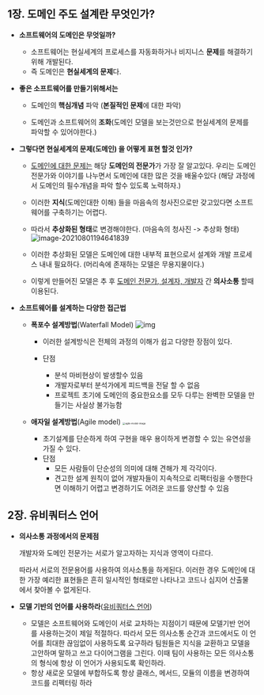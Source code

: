 ## 1장. 도메인 주도 설계란 무엇인가? 

- **소프트웨어의 도메인은 무엇일까?**
  - 소프트웨어는 현실세계의 프로세스를 자동화하거나 비지니스 **문제**를 해결하기 위해 개발된다.
  - 즉 도메인은 **현실세계의 문제**다.

- **좋은 소프트웨어를 만들기위해서는** 

  - 도메인의 **핵심개념** 파악 (**본질적인 문제**에 대한 파악)

  - 도메인과 소프트웨어의 **조화**(도메인 모델을 보는것만으로 현실세계의 문제를 파악할 수 있어야한다.)

- **그렇다면 현실세계의 문제(도메인) 을 어떻게 표현 할것 인가?**

  - <u>도메인에 대한 문제는</u> 해당 **도메인의 전문가**가 가장 잘 알고있다. 우리는 도메인 전문가와 이야기를 나누면서 도메인에 대한 많은 것을 배울수있다
    (해당 과정에서 도메인의 필수개념을 파악 할수 있도록 노력하자.)
  - 이러한 **지식**(도메인대한 이해) 들을 마음속의 청사진으로만 갖고있다면 소프트웨어를 구축하기는 어렵다.
  - 따라서 **추상화된 형태**로 변경해야한다. (마음속의 청사진 -> 추상화 형태)
    ![image-20210801194641839](https://tva1.sinaimg.cn/large/008i3skNgy1gt1hbfoe9jj60j507dq3202.jpg)

  - 이러한 추상화된 모델은 도메인에 대한 내부적 표현으로서 설계와 개발 프로세스 내내 필요하다.
    (머리속에 존재하는 모델은 무용지물이다.)

  - 이렇게 만들어진 모델은 추 후 <u>도메인 전문가, 설계자, 개발자</u> 간 **의사소통** 할때 이용된다. 

    

- **소프트웨어를 설계하는 다양한 접근법**

  - **폭포수 설계방법**(Waterfall Model)
    ![img](https://upload.wikimedia.org/wikipedia/commons/thumb/e/e2/Waterfall_model.svg/350px-Waterfall_model.svg.png)

    - 이러한 설계방식은 전체의 과정의 이해가 쉽고 다양한 장점이 있다.

    - 단점

      - 분석 마비현상이 발생할수 있음
      - 개발자로부터 분석가에게 피드백을 전달 할 수 없음
      - 프로젝트 초기에 도메인의 중요한요소를 모두 다루는 완벽한 모델을 만들기는 사실상 불가능함

      

  - **애자일 설계방법**(Agile model)
    <img src="https://producttribe.com/uploads/2018/01/Img-1-2x-1.png" alt="agile-model-image" style="zoom:33%;" />

    - 초기설계를 단순하게 하여 구현을 매우 용이하게 변경할 수 있는 유연성을 가질 수 있다.
    - 단점
      - 모든 사람들이 단순성의 의미에 대해 견해가 제 각각이다.
      - 견고한 설계 원칙이 없어 개발자들이 지속적으로 리팩터링을 수행한다면 이해하기 어렵고 변경하기도 어려운 코드를 양산할 수 있음



## 2장. 유비쿼터스 언어

- **의사소통 과정에서의 문제점**

  개발자와 도메인 전문가는 서로가 알고자하는 지식과 영역이 다르다.

  따라서 서로의 전문용어를 사용하여 의사소통을 하게된다. 이러한 경우 도메인에 대한 가장 예리한 표현들은 흔히 일시적인 형태로만 나타나고 코드나 심지어 산출물 에서 찾아볼 수 없게된다.

- **모델 기반의 언어를 사용하라**(<u>유비쿼터스 언어</u>)
  - 모델은 소프트웨어와 도메인이 서로 교차하는 지점이기 때문에 모델기반 언어를 사용하는것이 제일 적절하다.
    따라서 모든 의사소통 순간과 코드에서도 이 언어를 최대한 끊임없이 사용하도록 요구하라 팀원들은 지식을 교환하고 모델을 고안하며 말하고 쓰고 다이어그램을 그린다. 이때 팀이 사용하는 모든 의사소통의 형식에 항상 이 언어가 사용되도록 확인하라.
  - 항상 새로운 모델에 부합하도록 항상 클래스, 메서드, 모듈의 이름을 변경하여 코드를 리펙터링 하라

